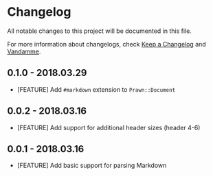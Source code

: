 # Changelog

All notable changes to this project will be documented in this file.

For more information about changelogs, check
[Keep a Changelog](http://keepachangelog.com) and
[Vandamme](http://tech-angels.github.io/vandamme).

## 0.1.0 - 2018.03.29

* [FEATURE] Add `#markdown` extension to `Prawn::Document`


## 0.0.2 - 2018.03.16

* [FEATURE] Add support for additional header sizes (header 4-6)

## 0.0.1 - 2018.03.16

* [FEATURE] Add basic support for parsing Markdown
